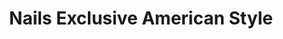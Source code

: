 ---
title: "Nails Exclusive American Style"
url: /hamburg/nails-exclusive-american-style/
shop: Kosmetik
---